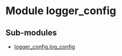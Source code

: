 Module logger_config
====================

Sub-modules
-----------

* [logger_config.log_config](log_config.md)